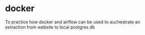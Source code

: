 # docker
To practice how docker and airflow can be used to auchestrate an extraction from website to local postgres db
